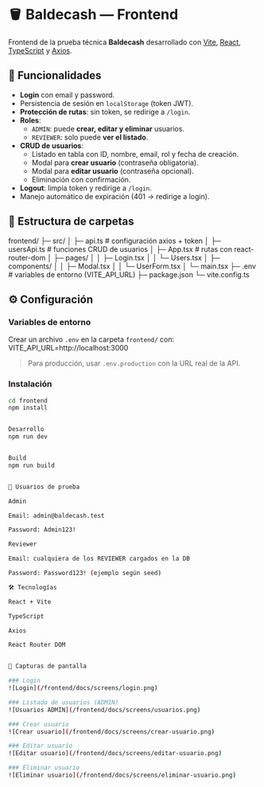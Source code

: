 # 🪣 Baldecash — Frontend

Frontend de la prueba técnica **Baldecash** desarrollado con [Vite](https://vitejs.dev/), [React](https://react.dev/), [TypeScript](https://www.typescriptlang.org/) y [Axios](https://axios-http.com/).

## 🚀 Funcionalidades

- **Login** con email y password.  
- Persistencia de sesión en `localStorage` (token JWT).  
- **Protección de rutas**: sin token, se redirige a `/login`.  
- **Roles**:
  - `ADMIN`: puede **crear, editar y eliminar** usuarios.
  - `REVIEWER`: solo puede **ver el listado**.  
- **CRUD de usuarios**:
  - Listado en tabla con ID, nombre, email, rol y fecha de creación.
  - Modal para **crear usuario** (contraseña obligatoria).
  - Modal para **editar usuario** (contraseña opcional).
  - Eliminación con confirmación.  
- **Logout**: limpia token y redirige a `/login`.  
- Manejo automático de expiración (401 → redirige a login).

## 📂 Estructura de carpetas

frontend/
├─ src/
│ ├─ api.ts # configuración axios + token
│ ├─ usersApi.ts # funciones CRUD de usuarios
│ ├─ App.tsx # rutas con react-router-dom
│ ├─ pages/
│ │ ├─ Login.tsx
│ │ └─ Users.tsx
│ ├─ components/
│ │ ├─ Modal.tsx
│ │ └─ UserForm.tsx
│ └─ main.tsx
├─ .env # variables de entorno (VITE_API_URL)
├─ package.json
└─ vite.config.ts

## ⚙️ Configuración

### Variables de entorno
Crear un archivo `.env` en la carpeta `frontend/` con:
VITE_API_URL=http://localhost:3000



> Para producción, usar `.env.production` con la URL real de la API.

### Instalación
```bash
cd frontend
npm install


Desarrollo
npm run dev


Build
npm run build


🔑 Usuarios de prueba

Admin

Email: admin@baldecash.test

Password: Admin123!

Reviewer

Email: cualquiera de los REVIEWER cargados en la DB

Password: Password123! (ejemplo según seed)

🛠️ Tecnologías

React + Vite

TypeScript

Axios

React Router DOM


📸 Capturas de pantalla

### Login
![Login](/frontend/docs/screens/login.png)

### Listado de usuarios (ADMIN)
![Usuarios ADMIN](/frontend/docs/screens/usuarios.png)

### Crear usuario
![Crear usuario](/frontend/docs/screens/crear-usuario.png)

### Editar usuario
![Editar usuario](/frontend/docs/screens/editar-usuario.png)

### Eliminar usuario
![Eliminar usuario](/frontend/docs/screens/eliminar-usuario.png)
